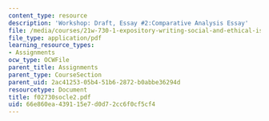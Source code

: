 ```yaml
---
content_type: resource
description: 'Workshop: Draft, Essay #2:Comparative Analysis Essay'
file: /media/courses/21w-730-1-expository-writing-social-and-ethical-issues-in-print-photography-and-film-fall-2005/66e860ea439115e7d0d72cc6f0cf5cf4_f02730socle2.pdf
file_type: application/pdf
learning_resource_types:
- Assignments
ocw_type: OCWFile
parent_title: Assignments
parent_type: CourseSection
parent_uid: 2ac41253-05b4-51b6-2872-b0abbe36294d
resourcetype: Document
title: f02730socle2.pdf
uid: 66e860ea-4391-15e7-d0d7-2cc6f0cf5cf4
---
```


